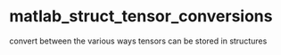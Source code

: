 # matlab_struct_tensor_conversions
convert between the various ways tensors can be stored in structures
